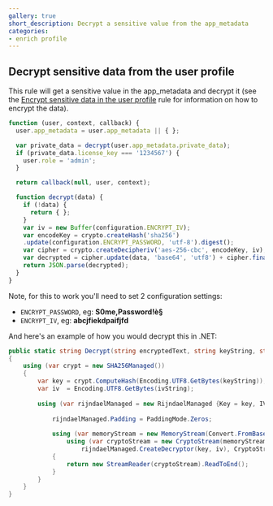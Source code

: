 ```yaml
---
gallery: true
short_description: Decrypt a sensitive value from the app_metadata
categories:
- enrich profile
---
```

## Decrypt sensitive data from the user profile

This rule will get a sensitive value in the app_metadata and decrypt it (see the [Encrypt sensitive data in the user profile](https://auth0.com/rules/encrypt-sensitive-data) rule for information on how to encrypt the data).

```js
function (user, context, callback) {
  user.app_metadata = user.app_metadata || { };

  var private_data = decrypt(user.app_metadata.private_data);
  if (private_data.license_key === '1234567') {
    user.role = 'admin';
  }

  return callback(null, user, context);

  function decrypt(data) {
    if (!data) {
      return { };
    }
    var iv = new Buffer(configuration.ENCRYPT_IV);
    var encodeKey = crypto.createHash('sha256')
    .update(configuration.ENCRYPT_PASSWORD, 'utf-8').digest();
    var cipher = crypto.createDecipheriv('aes-256-cbc', encodeKey, iv);
    var decrypted = cipher.update(data, 'base64', 'utf8') + cipher.final('utf8');
    return JSON.parse(decrypted);
  }
}
```

Note, for this to work you'll need to set 2 configuration settings:

- `ENCRYPT_PASSWORD`, eg: **S0me,Password!è§**
- `ENCRYPT_IV`, eg: **abcjfiekdpaifjfd**

And here's an example of how you would decrypt this in .NET:

```cs
public static string Decrypt(string encryptedText, string keyString, string ivString)
{
	using (var crypt = new SHA256Managed())
	{
		var key = crypt.ComputeHash(Encoding.UTF8.GetBytes(keyString));
		var iv  = Encoding.UTF8.GetBytes(ivString);
		
		using (var rijndaelManaged = new RijndaelManaged {Key = key, IV = iv, Mode = CipherMode.CBC}){
			
			rijndaelManaged.Padding = PaddingMode.Zeros;
			
			using (var memoryStream = new MemoryStream(Convert.FromBase64String(encryptedText)))
				using (var cryptoStream = new CryptoStream(memoryStream,
					rijndaelManaged.CreateDecryptor(key, iv), CryptoStreamMode.Read))
			{
				return new StreamReader(cryptoStream).ReadToEnd();
			}
		}
	}
}
```

